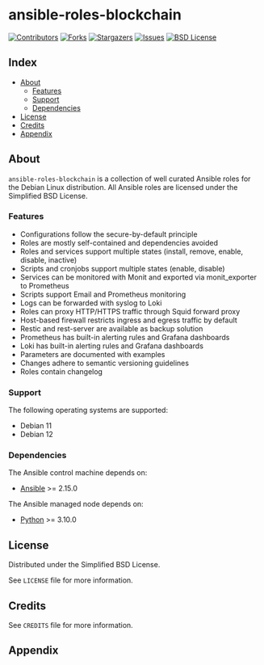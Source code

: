 # ansible-roles-blockchain

<!-- shields.io -->
[![Contributors][contributors-shield]][contributors-url]
[![Forks][forks-shield]][forks-url]
[![Stargazers][stars-shield]][stars-url]
[![Issues][issues-shield]][issues-url]
[![BSD License][license-shield]][license-url]

## Index

* [About](#about)
  * [Features](#features)
  * [Support](#support)
  * [Dependencies](#dependencies)
* [License](#license)
* [Credits](#credits)
* [Appendix](#appendix)

## About

`ansible-roles-blockchain` is a collection of well curated Ansible roles for the Debian Linux distribution. All Ansible roles are licensed under the Simplified BSD License.

### Features

* Configurations follow the secure-by-default principle
* Roles are mostly self-contained and dependencies avoided
* Roles and services support multiple states (install, remove, enable, disable, inactive)
* Scripts and cronjobs support multiple states (enable, disable)
* Services can be monitored with Monit and exported via monit_exporter to Prometheus
* Scripts support Email and Prometheus monitoring
* Logs can be forwarded with syslog to Loki
* Roles can proxy HTTP/HTTPS traffic through Squid forward proxy
* Host-based firewall restricts ingress and egress traffic by default
* Restic and rest-server are available as backup solution
* Prometheus has built-in alerting rules and Grafana dashboards
* Loki has built-in alerting rules and Grafana dashboards
* Parameters are documented with examples
* Changes adhere to semantic versioning guidelines
* Roles contain changelog

### Support

The following operating systems are supported:
* Debian 11
* Debian 12

### Dependencies

The Ansible control machine depends on:
* [Ansible](https://github.com/ansible/ansible) >= 2.15.0

The Ansible managed node depends on:
* [Python](https://github.com/python/cpython) >= 3.10.0

## License

Distributed under the Simplified BSD License.

See `LICENSE` file for more information.

## Credits

See `CREDITS` file for more information.

## Appendix

<!-- shields.io -->
[contributors-shield]: https://img.shields.io/github/contributors/liv-io/ansible-roles-blockchain.svg?style=flat
[contributors-url]: https://github.com/liv-io/ansible-roles-blockchain/graphs/contributors
[forks-shield]: https://img.shields.io/github/forks/liv-io/ansible-roles-blockchain.svg?style=flat
[forks-url]: https://github.com/liv-io/ansible-roles-blockchain/network/members
[stars-shield]: https://img.shields.io/github/stars/liv-io/ansible-roles-blockchain.svg?style=flat
[stars-url]: https://github.com/liv-io/ansible-roles-blockchain/stargazers
[issues-shield]: https://img.shields.io/github/issues/liv-io/ansible-roles-blockchain.svg?style=flat
[issues-url]: https://github.com/liv-io/ansible-roles-blockchain/issues
[license-shield]: https://img.shields.io/github/license/liv-io/ansible-roles-blockchain.svg?style=flat
[license-url]: https://github.com/liv-io/ansible-roles-blockchain/blob/master/LICENSE

